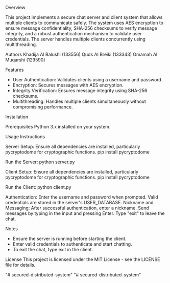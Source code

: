Overview

This project implements a secure chat server and client system that allows multiple clients to communicate safely. The system uses AES encryption to ensure message confidentiality, SHA-256 checksums to verify message integrity, and a robust authentication mechanism to validate user credentials. The server handles multiple clients concurrently using multithreading.

Authors
Khadija Al Balushi (133556)
Quds Al Breiki (133343)
Omamah Al Muqarshi (129590)

Features
- User Authentication: Validates clients using a username and password.
- Encryption: Secures messages with AES encryption.
- Integrity Verification: Ensures message integrity using SHA-256 checksums.
- Multithreading: Handles multiple clients simultaneously without compromising performance.

Installation

Prerequisites
Python 3.x installed on your system.

Usage Instructions

Server
Setup: Ensure all dependencies are installed, particularly pycryptodome for cryptographic functions.
pip install pycryptodome

Run the Server:
python server.py

Client
Setup: Ensure all dependencies are installed, particularly pycryptodome for cryptographic functions.
pip install pycryptodome

Run the Client:
python client.py

Authentication:
Enter the username and password when prompted. Valid credentials are stored in the server's USER_DATABASE.
Nickname and Messaging:
After successful authentication, enter a nickname.
Send messages by typing in the input and pressing Enter.
Type "exit" to leave the chat.


Notes

- Ensure the server is running before starting the client.
- Enter valid credentials to authenticate and start chatting.
- To exit the chat, type exit in the client.

License
This project is licensed under the MIT License - see the LICENSE file for details.

"# secured-distributed-system" 
"# secured-distributed-system" 
